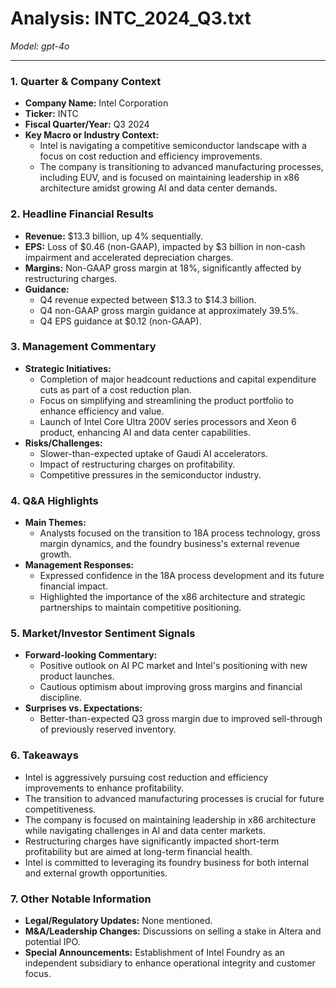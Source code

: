 # Analysis: INTC_2024_Q3.txt

*Model: gpt-4o*

---

### 1. Quarter & Company Context
- **Company Name:** Intel Corporation
- **Ticker:** INTC
- **Fiscal Quarter/Year:** Q3 2024
- **Key Macro or Industry Context:**
  - Intel is navigating a competitive semiconductor landscape with a focus on cost reduction and efficiency improvements.
  - The company is transitioning to advanced manufacturing processes, including EUV, and is focused on maintaining leadership in x86 architecture amidst growing AI and data center demands.

### 2. Headline Financial Results
- **Revenue:** $13.3 billion, up 4% sequentially.
- **EPS:** Loss of $0.46 (non-GAAP), impacted by $3 billion in non-cash impairment and accelerated depreciation charges.
- **Margins:** Non-GAAP gross margin at 18%, significantly affected by restructuring charges.
- **Guidance:**
  - Q4 revenue expected between $13.3 to $14.3 billion.
  - Q4 non-GAAP gross margin guidance at approximately 39.5%.
  - Q4 EPS guidance at $0.12 (non-GAAP).

### 3. Management Commentary
- **Strategic Initiatives:**
  - Completion of major headcount reductions and capital expenditure cuts as part of a cost reduction plan.
  - Focus on simplifying and streamlining the product portfolio to enhance efficiency and value.
  - Launch of Intel Core Ultra 200V series processors and Xeon 6 product, enhancing AI and data center capabilities.
- **Risks/Challenges:**
  - Slower-than-expected uptake of Gaudi AI accelerators.
  - Impact of restructuring charges on profitability.
  - Competitive pressures in the semiconductor industry.

### 4. Q&A Highlights
- **Main Themes:**
  - Analysts focused on the transition to 18A process technology, gross margin dynamics, and the foundry business's external revenue growth.
- **Management Responses:**
  - Expressed confidence in the 18A process development and its future financial impact.
  - Highlighted the importance of the x86 architecture and strategic partnerships to maintain competitive positioning.

### 5. Market/Investor Sentiment Signals
- **Forward-looking Commentary:**
  - Positive outlook on AI PC market and Intel's positioning with new product launches.
  - Cautious optimism about improving gross margins and financial discipline.
- **Surprises vs. Expectations:**
  - Better-than-expected Q3 gross margin due to improved sell-through of previously reserved inventory.

### 6. Takeaways
- Intel is aggressively pursuing cost reduction and efficiency improvements to enhance profitability.
- The transition to advanced manufacturing processes is crucial for future competitiveness.
- The company is focused on maintaining leadership in x86 architecture while navigating challenges in AI and data center markets.
- Restructuring charges have significantly impacted short-term profitability but are aimed at long-term financial health.
- Intel is committed to leveraging its foundry business for both internal and external growth opportunities.

### 7. Other Notable Information
- **Legal/Regulatory Updates:** None mentioned.
- **M&A/Leadership Changes:** Discussions on selling a stake in Altera and potential IPO.
- **Special Announcements:** Establishment of Intel Foundry as an independent subsidiary to enhance operational integrity and customer focus.